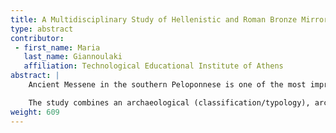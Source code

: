 ```yaml
---
title: A Multidisciplinary Study of Hellenistic and Roman Bronze Mirrors from the Archaeological Collection of Ancient Messene, Greece
type: abstract
contributor:
 - first_name: Maria
   last_name: Giannoulaki
   affiliation: Technological Educational Institute of Athens
abstract: |
    Ancient Messene in the southern Peloponnese is one of the most impressive and well-preserved cities of the Hellenistic/Roman era in Greece. Archaeological excavations from the early twentieth century to the present have revealed a site spanning around 13 square kilometers with fortifications, public buildings, and impressive burial monuments *intra muros*. Its museum houses a rich collection of metal artifacts dating from the fourth century BC to the fifth century AD, which includes everyday objects related to the activities and the customs of the Messenian society. This poster presents the author’s Ph.D. research, a systematic multidisciplinary study of 380 representative copper-alloy objects, including toiletry and decorative objects, tools, instruments, vessels, weapons, figurines, and door and furniture accessories.

    The study combines an archaeological (classification/typology), archaeometric (noninvasive scientific analyses), and conservation (condition survey using statistics) approach in order to better understand the technological characteristics of the collection. For the first time, the context of this important copper-alloy collection was related to the technological profile of both local and imported metal production, the function of the objects, and their significance to the local society. Specifically, the poster focuses on 10 bronze mirrors from dated burial contexts (from the third century BC to the first century AD) representing 3 distinct archaeological types. They are luxury items that are associated with the high society of ancient Messene. The technological characteristics, such as manufacturing, decorative, and surface techniques were investigated using X-radiography, XRF and μ-XRF, LIBS, and XRD. The chemical and/or mineralogical compositions of the copper alloy and corrosion layers were determined in order to identify techniques used to produce these bronze mirrors. The results indicate that a variety of manufacturing techniques were used to produce the mirrors, with three different methods employed to produce a reflective surface, using three different types of alloys for the metal substrate.
weight: 609
---
```

